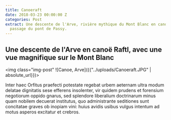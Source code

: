 ```yaml
---
title: Canoeraft
date: 2018-03-23 00:00:00 Z
categories: Post
extract: Une descente de l'Arve, rivière mythique du Mont Blanc en cano-raft.Ici le
  passage du pont de Passy.
---
```


<h2>Une descente de l'Arve en canoë Raftl, avec une vue magnifique sur le Mont Blanc</h2>

<img class="img-post" ![Canoe, Arve]({{"../uploads/Canoeraft.JPG" | absolute_url}})>
<br>

<p>Inter haec Orfitus praefecti potestate regebat urbem aeternam ultra modum delatae dignitatis sese efferens insolenter, vir quidem prudens et forensium negotiorum oppido gnarus, sed splendore liberalium doctrinarum minus quam nobilem decuerat institutus, quo administrante seditiones sunt concitatae graves ob inopiam vini: huius avidis usibus vulgus intentum ad motus asperos excitatur et crebros.</p>